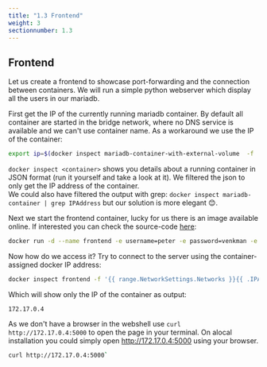 ```yaml
---
title: "1.3 Frontend"
weight: 3
sectionnumber: 1.3
---
```


## Frontend

Let us create a frontend to showcase port-forwarding and the connection between containers. We will run a simple python webserver which display all the users in our mariadb.

First get the IP of the currently running mariadb container. By default all container are started in the bridge network, where no DNS service is available and we can't use container name. As a workaround we use the IP of the container:

```bash
export ip=$(docker inspect mariadb-container-with-external-volume  -f '{{ range.NetworkSettings.Networks }}{{ .IPAddress }}{{ end }}')
```

`docker inspect <container>` shows you details about a running container in JSON format (run it yourself and take a look at it). We filtered the json to only get the IP address of the container.  
We could also have filtered the output with grep: `docker inspect mariadb-container | grep IPAddress` but our solution is more elegant 😊.

Next we start the frontend container, lucky for us there is an image available online. If interested you can check the source-code [here](https://github.com/songlaa/container-lab-fronted):

```bash
docker run -d --name frontend -e username=peter -e password=venkman -e servername=$ip grafgabriel/container-lab-frontend
```

Now how do we access it? Try to connect to the server using the container-assigned docker IP address:

```bash
docker inspect frontend -f '{{ range.NetworkSettings.Networks }}{{ .IPAddress }}{{ end }}'
```

Which will show only the IP of the container as output:

```
172.17.0.4
```

As we don't have a browser in the webshell use `curl http://172.17.0.4:5000` to open the page in your terminal. On alocal installation you could simply open <http://172.17.0.4:5000> using your browser.

```bash
curl http://172.17.0.4:5000`
```

